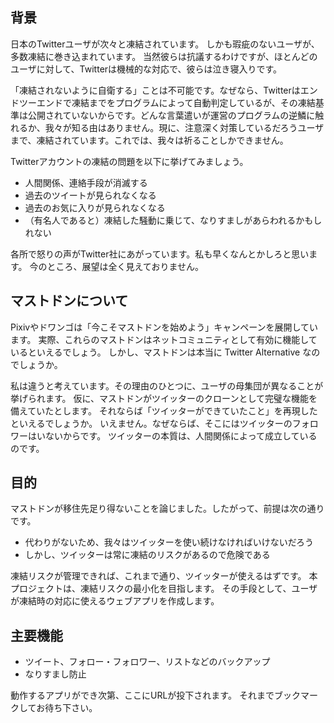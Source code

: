 ## 背景
日本のTwitterユーザが次々と凍結されています。
しかも瑕疵のないユーザが、多数凍結に巻き込まれています。
当然彼らは抗議するわけですが、ほとんどのユーザに対して、Twitterは機械的な対応で、彼らは泣き寝入りです。

「凍結されないように自衛する」ことは不可能です。なぜなら、Twitterはエンドツーエンドで凍結までをプログラムによって自動判定しているが、その凍結基準は公開されていないからです。どんな言葉遣いが運営のプログラムの逆鱗に触れるか、我々が知る由はありません。現に、注意深く対策しているだろうユーザまで、凍結されています。これでは、我々は祈ることしかできません。

Twitterアカウントの凍結の問題を以下に挙げてみましょう。

* 人間関係、連絡手段が消滅する
* 過去のツイートが見られなくなる
* 過去のお気に入りが見られなくなる
* （有名人であると）凍結した騒動に乗じて、なりすましがあらわれるかもしれない

各所で怒りの声がTwitter社にあがっています。私も早くなんとかしろと思います。
今のところ、展望は全く見えておりません。

## マストドンについて
Pixivやドワンゴは「今こそマストドンを始めよう」キャンペーンを展開しています。
実際、これらのマストドンはネットコミュニティとして有効に機能しているといえるでしょう。
しかし、マストドンは本当に Twitter Alternative なのでしょうか。

私は違うと考えています。その理由のひとつに、ユーザの母集団が異なることが挙げられます。
仮に、マストドンがツイッターのクローンとして完璧な機能を備えていたとします。
それならば「ツイッターができていたこと」を再現したといえるでしょうか。
いえません。なぜならば、そこにはツイッターのフォロワーはいないからです。
ツイッターの本質は、人間関係によって成立しているのです。

## 目的
マストドンが移住先足り得ないことを論じました。したがって、前提は次の通りです。

* 代わりがないため、我々はツイッターを使い続けなければいけないだろう
* しかし、ツイッターは常に凍結のリスクがあるので危険である

凍結リスクが管理できれば、これまで通り、ツイッターが使えるはずです。
本プロジェクトは、凍結リスクの最小化を目指します。
その手段として、ユーザが凍結時の対応に使えるウェブアプリを作成します。

## 主要機能
* ツイート、フォロー・フォロワー、リストなどのバックアップ
* なりすまし防止

動作するアプリができ次第、ここにURLが投下されます。
それまでブックマークしてお待ち下さい。
